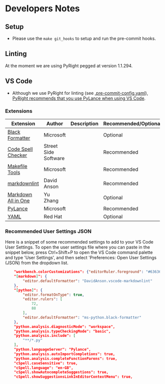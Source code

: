 # Developers Notes

## Setup

- Please use the `make git_hooks` to setup and run the pre-commit hooks.

## Linting

At the moment we are using PyRight pegged at version 1.1.294.

## VS Code

- Although we use PyRight for linting (see [.pre-commit-config.yaml](./.pre-commit-config.yaml)), [PyRight recommends that you use PyLance when using VS Code](https://microsoft.github.io/pyright/#/installation?id=vs-code).

### Extensions

| Extension | Author | Description | Recommended/Optional |
|-----------|--------|-------------|-------------------------------|
| [Black Formatter](https://github.com/) | Microsoft | | Optional |
| [Code Spell Checker](https://github.com/) | Street Side Software | | Recommended |
| [Makefile Tools](https://github.com/) | Microsoft | | Recommended |
| [markdownlint](https://github.com/) | David Anson | | Recommended |
| [Markdown All in One](https://github.com/) | Yu Zhang | | Optional |
| [PyLance](https://github.com/) | Microsoft | | Recommended |
| [YAML](https://github.com/) | Red Hat | | Optional |

### Recommended User Settings JSON

Here is a snippet of some recommended settings to add to your VS Code User Settings. To open the user settings file where you can paste in the snippet below, press Ctrl+Shift+P to open the VS Code command palette and type 'User Settings', and then select 'Preferences: Open User Settings (JSON) from the dropdown list.

```json
    "workbench.colorCustomizations": {"editorRuler.foreground": "#63636331"},
    "[markdown]": {
        "editor.defaultFormatter": "DavidAnson.vscode-markdownlint"
    },
    "[python]": {
        "editor.formatOnType": true,
        "editor.rulers": [
            72,
            88
        ],
        "editor.defaultFormatter": "ms-python.black-formatter"
    },
    "python.analysis.diagnosticMode": "workspace",
    "python.analysis.typeCheckingMode": "basic",
    "python.analysis.include": [
        "**/*.py"
    ],
    "python.languageServer": "Pylance",
    "python.analysis.autoImportCompletions": true,
    "python.analysis.completeFunctionParens": true,
    "cSpell.caseSensitive": true,
    "cSpell.language": "en-GB",
    "cSpell.showAutocompleteSuggestions": true,
    "cSpell.showSuggestionsLinkInEditorContextMenu": true,
```
